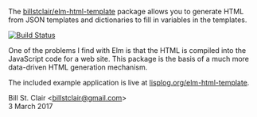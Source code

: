 The [billstclair/elm-html-template](http://package.elm-lang.org/packages/billstclair/elm-html-template/latest) package allows you to generate HTML from JSON templates and dictionaries to fill in variables in the templates.

[![Build Status](https://travis-ci.org/billstclair/elm-html-template.svg?branch=master)](https://travis-ci.org/billstclair/elm-html-template)

One of the problems I find with Elm is that the HTML is compiled into the JavaScript code for a web site. This package is the basis of a much more data-driven HTML generation mechanism.

The included example application is live at [lisplog.org/elm-html-template](https://lisplog.org/elm-html-template/).

Bill St. Clair &lt;<billstclair@gmail.com>&gt;<br/>
3 March 2017
